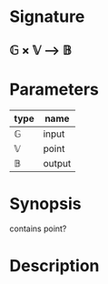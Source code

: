 # Signature
## 𝔾 × 𝕍 ⟶ 𝔹

# Parameters

| type | name |
|------|------|
|𝔾|input|
|𝕍|point|
|𝔹|output|

# Synopsis
contains point?

# Description
